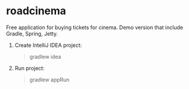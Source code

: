 # roadcinema
Free application for buying tickets for cinema.
Demo version that include Gradle, Spring, Jetty.

1. Create IntelliJ IDEA project: 
    > gradlew idea
2. Run project:
    > gradlew appRun
    
